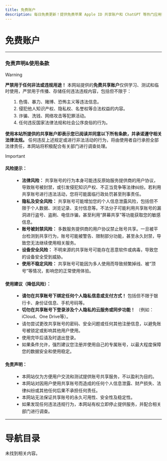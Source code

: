 ```yaml
---
title: 免费账户
description: 每日免费更新！提供免费苹果 Apple ID 共享账户和 ChatGPT 等热门应用账号。每日更新，助您轻松体验最新数字服务与内容。
---
```

# 免费账户
---

### 免责声明&使用条款
> [!WARNING]
> **严禁用于任何非法或违规用途！** 本网站提供的**免费共享账户**仅供学习、测试和临时使用，严禁用于传播、存储任何违法违规内容，包括但不限于：
>
> 1. 色情、暴力、赌博、恐怖主义等违法信息。
> 2. 侵犯他人知识产权、隐私权、名誉权等合法权益的内容。
> 3. 诈骗、洗钱、网络攻击等犯罪活动。
> 4. 任何违反国家法律法规和社会公序良俗的行为。
>
> **使用本站所提供的共享账户即表示您已阅读并同意以下所有条款，并承诺遵守相关法律法规。**  任何违反上述规定或进行非法活动的行为，将由使用者自行承担全部法律责任，本网站将积极配合有关部门进行调查处理。

> [!IMPORTANT]
>
> #### 风险提示：
>
> - **法律风险：** 共享账号的行为本身可能违反原始服务提供商的用户协议，导致账号被封禁，或引发侵犯知识产权、不正当竞争等法律纠纷。若利用共享账号进行违法活动，您将可能面临行政处罚甚至刑事责任。
> - **隐私及安全风险：** 共享账号可能增加您的个人信息泄露风险，包括但不限于个人数据、浏览记录、支付信息等。不法分子可能利用共享账号的漏洞进行盗号、盗刷、电信诈骗，甚至利用“屏幕共享”等功能获取您的敏感信息。
> - **账号被封禁风险：** 多数服务提供商的用户协议禁止账号共享。一旦被平台检测到共享行为，账号可能被警告、限制部分功能，甚至永久封禁，导致您无法继续使用相关服务。
> - **设备安全风险：** 不明来源的共享账号可能存在恶意软件或病毒，导致您的设备安全受到威胁。
> - **使用不稳定风险：** 共享账号可能因为多人使用而导致频繁掉线、被“顶号”等情况，影响您的正常使用体验。
> 
> #### 使用建议（降低风险）：
> 
> - **请勿在共享账号下绑定任何个人隐私信息或支付方式！** 包括但不限于银行卡、身份证信息、手机号码等。
> - **切勿在共享账号下登录涉及个人隐私的云服务或同步功能！** （例如：iCloud、One Drive等）。
> - 请勿尝试更改共享账号的密码、安全问题或任何其他注册信息，以避免账号被锁定或影响其他用户使用。
> - 使用完毕后请及时退出登录。
> - 如果条件允许，强烈建议您注册并使用自己的专属账号，以最大程度保障您的数据安全和使用稳定。
> 
> #### 免责声明：
> 
> - 本网站仅为方便用户交流和测试提供账号共享服务，不以盈利为目的。
> - 本网站对因用户使用共享账号而造成的任何个人信息泄露、财产损失、法律纠纷或其他任何后果不承担任何责任。
> - 本网站无法保证共享账号的永久可用性、安全性及稳定性。
> - 如果发现任何违法违规行为，本网站有权立即停止提供服务，并配合相关部门进行调查。

---
# 导航目录
<script setup>
import { useData } from 'vitepress'
import { computed } from 'vue' // 引入 computed 用于创建响应式属性

const { theme, page } = useData()

// 假设我们现在固定查找包含 'guide' 的侧边栏部分
const guideSidebarItems = computed(() => {
  if (!theme.value.sidebar) return [];

  // 1. 如果你在根语言环境的 index.md
  if (theme.value.sidebar['/free-accounts/']) {
    return theme.value.sidebar['/free-accounts/'];
  }

  // 2. 如果你在某个具体语言环境的 index.md (例如 /zh-CN/index.md)
  const currentLang = page.lang; // Use page.lang directly, it's like 'zh-CN'
  const langSpecificGuidePath = `/${currentLang}/free-accounts/`;
  if (theme.value.sidebar[langSpecificGuidePath]) {
    return theme.value.sidebar[langSpecificGuidePath];
  }

  return [];
});

// 辅助函数：渲染侧边栏项目
// 这个函数现在更复杂，因为它需要区分渲染有序列表还是无序列表的子项
const renderList = (items, isOrdered = true) => {
  if (!items || items.length === 0) return '';

  const listTag = isOrdered ? 'ol' : 'ul';
  let html = `<${listTag}>`;

  items.forEach(item => {
    html += '<li>';
    if (item.text) {
      if (item.link) {
        html += `<a href="${item.link}">${item.text}</a>`;
      } else {
        html += `<strong>${item.text}</strong>`; // 分组标题加粗
      }
    }
    
    if (item.items && item.items.length > 0) {
      // 递归渲染子项时，总是使用无序列表 (false)
      html += renderList(item.items, false); 
    }
    html += '</li>';
  });
  html += `</${listTag}>`;
  return html;
};

</script>

<style scoped>
/* 可选：为列表添加一些样式 */
ol {
  margin-left: 20px;
  line-height: 1.6;
}
ul {
  list-style: disc; /* 默认圆形点 */
  margin-left: 30px; /* 增加缩进，使子列表与父列表区分开 */
  line-height: 1.6;
}
ul ul { /* 嵌套的无序列表 */
  list-style: circle; /* 第二层无序列表使用空心圆 */
  margin-left: 20px;
}
a {
  text-decoration: none;
  color: var(--vp-c-brand-1); /* VitePress主题色 */
}
a:hover {
  text-decoration: underline;
}
strong {
    color: var(--vp-c-text-1); /* 分组标题颜色 */
}
</style>

<div v-if="guideSidebarItems && guideSidebarItems.length > 0">
  <!-- 初始调用 renderList 时，指定使用有序列表 (true) -->
  <div v-html="renderList(guideSidebarItems, true)"></div>
</div>
<div v-else>
  <p>未找到相关内容。</p>
</div>